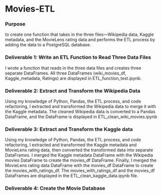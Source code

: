 # Movies-ETL

### Purpose
to create one function that takes in the three files—Wikipedia data, Kaggle metadata, and the MovieLens rating data and performs the ETL process by adding the data to a PostgreSQL database.

### Deliverable 1: Write an ETL Function to Read Three Data Files
I wrote a function that reads in the three data files and creates three separate DataFrames.
All three DataFrames (wiki_movies_df, Kaggle_metadata, Ratings) are displayed in ETL_function_test.ipynb.

### Deliverable 2: Extract and Transform the Wikipedia Data
Using my knowledge of Python, Pandas, the ETL process, and code refactoring, I extracted and transformed the Wikipedia data to merge it with the Kaggle metadata.
The cleaned Wikipedia data is converted to a Pandas DataFrame, and the DataFrame is displayed in ETL_clean_wiki_movies.ipynb

### Deliverable 3: Extract and Transform the Kaggle data
Using my knowledge of Python, Pandas, the ETL process, and code refactoring, I extracted and transformed the Kaggle metadata and MovieLens rating data, then converted the transformed data into separate DataFrames. I merged the Kaggle metadata DataFrame with the Wikipedia movies DataFrame to create the movies_df DataFrame. Finally, I merged the MovieLens rating data DataFrame with the movies_df DataFrame to create the movies_with_ratings_df.
The movies_with_ratings_df and the movies_df DataFrames are displayed in the ETL_clean_kaggle_data.ipynb file.

### Deliverable 4: Create the Movie Database

